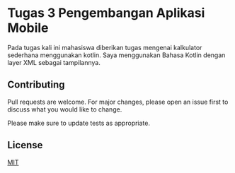 # Tugas 3 Pengembangan Aplikasi Mobile

Pada tugas kali ini mahasiswa diberikan tugas mengenai kalkulator sederhana menggunakan kotlin. Saya menggunakan Bahasa Kotlin dengan layer XML sebagai tampilannya.


## Contributing

Pull requests are welcome. For major changes, please open an issue first
to discuss what you would like to change.

Please make sure to update tests as appropriate.

## License

[MIT](https://choosealicense.com/licenses/mit/)
